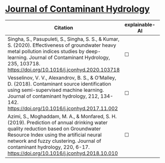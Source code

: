 # [Journal of Contaminant Hydrology](https://www.journals.elsevier.com/journal-of-contaminant-hydrology)

| Citation           | explainable-AI | data   | code | hybrid |   reviews  |
|--------------------|----------------|--------|------|--------|------------|
| Singha, S., Pasupuleti, S., Singha, S. S., & Kumar, S. (2020). Effectiveness of groundwater heavy metal pollution indices studies by deep-learning. Journal of Contaminant Hydrology, 235, 103718. https://doi.org/10.1016/j.jconhyd.2020.103718 |   &#9744;   | &#9744; | &#9744; | &#9744;  |  | 
| Vesselinov, V. V., Alexandrov, B. S., & O’Malley, D. (2018). Contaminant source identification using semi-supervised machine learning. Journal of contaminant hydrology, 212, 134-142. https://doi.org/10.1016/j.jconhyd.2017.11.002 |   &#9744;   | &#9744; | &#9744; | &#9744;  |  |
| Azimi, S., Moghaddam, M. A., & Monfared, S. H. (2019). Prediction of annual drinking water quality reduction based on Groundwater Resource Index using the artificial neural network and fuzzy clustering. Journal of contaminant hydrology, 220, 6-17. https://doi.org/10.1016/j.jconhyd.2018.10.010 |   &#9744;   | &#9744; | &#9744; | &#9744;  |  |
